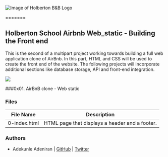 ![Image of Holberton B&B Logo](https://s3.amazonaws.com/intranet-projects-files/holbertonschool-higher-level_programming+/263/HBTN-hbnb-Final.png)

=======
## Holberton School Airbnb Web_static - Building the Front end

This is the second of a multipart project working towards building a full web application clone of AirBnb. In this part, HTML and CSS will be used to create the front end of the website. 
The following projects will incorporate additional sections like database storage, API and front-end integration.


![](https://s3.amazonaws.com/intranet-projects-files/concepts/74/hbnb_step1.png)

###0x01. AirBnB clone - Web static

### Files
File Name | Description
--- | ---
0-index.html | HTML page that displays a header and a footer.


### Authors
* Adekunle Adeniran | [GitHub](https://github.com/flourishcodes) | [Twitter](https://twitter.com/flourishcodes)
